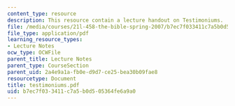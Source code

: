 ```yaml
---
content_type: resource
description: This resource contain a lecture handout on Testimoniums.
file: /media/courses/21l-458-the-bible-spring-2007/b7ec7f033411c7a5b0d505364fe6a9a0_testimoniums.pdf
file_type: application/pdf
learning_resource_types:
- Lecture Notes
ocw_type: OCWFile
parent_title: Lecture Notes
parent_type: CourseSection
parent_uid: 2a4e9a1a-fb0e-d9d7-ce25-bea30b09fae8
resourcetype: Document
title: testimoniums.pdf
uid: b7ec7f03-3411-c7a5-b0d5-05364fe6a9a0
---
```

